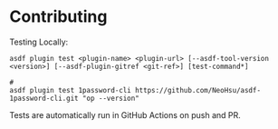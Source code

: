 # Contributing

Testing Locally:

```shell
asdf plugin test <plugin-name> <plugin-url> [--asdf-tool-version <version>] [--asdf-plugin-gitref <git-ref>] [test-command*]

#
asdf plugin test 1password-cli https://github.com/NeoHsu/asdf-1password-cli.git "op --version"
```

Tests are automatically run in GitHub Actions on push and PR.
